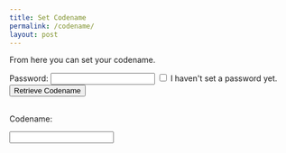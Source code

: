 ```yaml
---
title: Set Codename
permalink: /codename/
layout: post
---
```


From here you can set your codename.

Password: <input type="password" id="existingpw" name="existingpw">
<input type="checkbox" id="nopw" name="nopwcheck" value="nopwvalue">
<label for="nopw">I haven't set a password yet.</label><br>
<button id="getCodename">Retrieve Codename</button>
<br><br>

<p id="codenametext" visible=false >Codename: </p><input type="text" id="codename" name="codename" visible=false>

<script src="https://unpkg.com/mqtt/dist/mqtt.min.js"></script>
<script src="https://cdn.jsdelivr.net/npm/bcrypt@5.1.1/bcrypt.min.js"></script>

<script>
  clientId='web_' + Math.random().toString(16).substr(2, 8);
  host='wss://scores.gen.polyb.io:8002/mqtt';
  options = {
    keepalive: 60,
    clientId: clientId,
    protocolId: 'MQTT',
    protocolVersion: 4,
    clean: true,
    reconnectPeriod: 1000,
    connectTimeout: 30 * 1000
  };
  var mqttclient=mqtt.connect(host,options);
  mqttclient.on('error',(err) => {
    mqttclient.end();
  });
  mqttclient.on('connect', () => {
    mqttclient.subscribe(`/app/to/${clientId}/name`, {qos: 0});
    mqttclient.subscribe(`/app/to/${clientId}/error`, {qos: 0});
  });
  mqttclient.on('message', (topic, message, packet) => {
    if (topic = `/app/to/${clientId}/name`) {
      document.getElementById("codenametext").innerHTML='Codename: ';
      document.getElementById("codenametext").visible=true;
      document.getElementById("codename").visible=true;
      document.getElementById("codename").value=message;
      
    }
    if (topic = `/app/to/${clientId}/error`) {
      document.getElementById("codenametext").innerHTML=message;
      document.getElementById("codenametext").visible=true;
      document.getElementById("codename").visible=false; 
    }
  });

  
getCodename.addEventListener("click", async () => {
  const searchParams = new URLSearchParams(window.location.search);
  if (!searchParams.has('token_id')) {
    document.getElementById("codenametext").innerHTML='No token ID';
    return;
  }
  tokenId=searchParams.get('token_id');
  password=document.getElementById("existingpw").value;
  
  if (password.length=0) {
    password='PolyGenNewUser';
  }
  if (password.length<12) {
    document.getElementById("codenametext").innerHTML='Password invalid';
    return;
  }
  if (password.length>72) {
    document.getElementById("codenametext").innerHTML='Password invalid';
    return;
  }
  document.getElementById("codenametext").innerHTML='Hashing...';
  salt='$2b$12$PG'.concat(tokenId);
  pw=document.getElementById("existingpw").value;
  hash=bcrypt.hashSync(data, pw);
  pw='';
  document.getElementById("codenametext").innerHTML='Checking...';
  mqttclient.publish(`/app/from/${clientId}/namequery`,`${tokenId},${hash}`, {qos: 0, retain: false});
});
</script>
